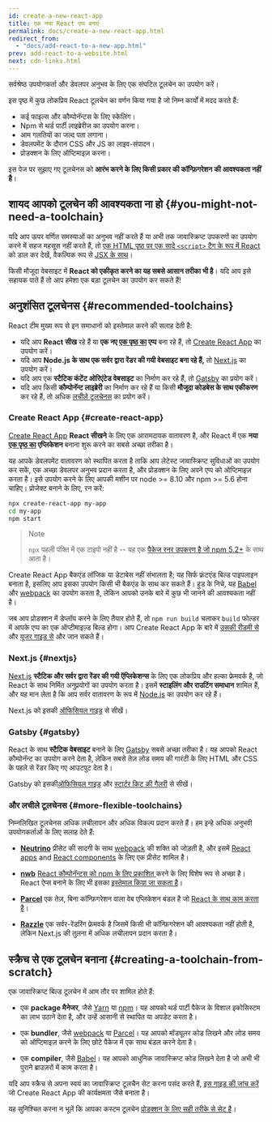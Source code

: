 ```yaml
---
id: create-a-new-react-app
title: एक नया React एप्प बनाएं
permalink: docs/create-a-new-react-app.html
redirect_from:
  - "docs/add-react-to-a-new-app.html"
prev: add-react-to-a-website.html
next: cdn-links.html
---
```


सर्वश्रेष्ठ उपयोगकर्ता और डेवलपर अनुभव के लिए एक संघटित टूलचेन का उपयोग करें।

इस पृष्ठ में कुछ लोकप्रिय React टूलचेन का वर्णन किया गया है जो निम्न कार्यों में मदद करते हैं:

* कई फाइल्स और कौम्पोनॅन्टस के लिए स्केलिंग।
* Npm से थर्ड पार्टी लाइब्रेरीज का उपयोग करना।
* आम गलतियों का जल्द पता लगाना।
* डेवलपमेंट के दौरान CSS और JS का लाइव-संपादन।
* प्रोडक्शन के लिए ऑप्टिमाइज़ करना।

इस पेज पर सुझाए गए टूलचेनस को **आरंभ करने के लिए किसी प्रकार की कॉन्फ़िगरेशन की आवश्यकता नहीं है**।

## शायद आपको टूलचेन की आवश्यकता ना हो {#you-might-not-need-a-toolchain}

यदि आप ऊपर वर्णित समस्याओं का अनुभव नहीं करते हैं या अभी तक जावास्क्रिप्ट उपकरणों का उपयोग करने में सहज महसूस नहीं करते हैं, तो [एक HTML पृष्ठ पर एक सादे `<script>` टैग के रूप में React](/docs/add-react-to-a-website.html) को डाल कर देखें, वैकल्पिक रूप से [JSX के साथ](/docs/add-react-to-a-website.html#optional-try-react-with-jsx)।

किसी मौजूदा वेबसाइट में **React को एकीकृत करने का यह सबसे आसान तरीका भी है**। यदि आप इसे सहायक पाते हैं तो आप हमेशा एक बड़ा टूलचेन का उपयोग कर सकते हैं!

## अनुशंसित टूलचेनस {#recommended-toolchains}

React टीम मुख्य रूप से इन समाधानों को इस्तेमाल करने की सलाह देती है:

- यदि आप **React सीख** रहे हैं या **एक नए [एक पृष्ठ का](/docs/glossary.html#single-page-application) एप्प** बना रहे हैं, तो [Create React App](#create-react-app) का उपयोग करें।
- यदि आप **Node.js के साथ एक सर्वर द्वारा रेंडर की गयी वेबसाइट बना रहे हैं,** तो [Next.js](#nextjs) का उपयोग करें।
- यदि आप एक **स्टैटिक कंटेंट ओरिएंटेड वेबसाइट** का निर्माण कर रहे हैं, तो [Gatsby](#gatsby) का प्रयोग करें।
- यदि आप किसी **कौम्पोनॅन्ट लाइब्रेरी** का निर्माण कर रहे हैं या किसी **मौजूदा कोडबेस के साथ एकीकरण** कर रहे हैं, तो अधिक [लचीले टूलचेनस](#more-flexible-toolchains) का प्रयोग करें।

### Create React App {#create-react-app}

[Create React App](https://github.com/facebookincubator/create-react-app) **React सीखने** के लिए एक आरामदायक वातावरण है, और React में एक **नया [एक पृष्ठ का](/docs/glossary.html#single-page-application) एप्लिकेशन** बनाना शुरू करने का सबसे अच्छा तरीका है।

यह आपके डेवलपमेंट वातावरण को स्थापित करता है ताकि आप लेटेस्ट जावास्क्रिप्ट सुविधाओं का उपयोग कर सकें, एक अच्छा डेवलपर अनुभव प्रदान करता है, और प्रोडक्शन के लिए अपने एप्प को ऑप्टिमाइज़ करता है। इसे उपयोग करने के लिए आपकी मशीन पर node >= 8.10 और npm >= 5.6 होना चाहिए। प्रोजेक्ट बनाने के लिए, रन करें:

```bash
npx create-react-app my-app
cd my-app
npm start
```

>Note
>
>`npx` पहली पंक्ति में एक टाइपो नहीं है -- यह एक [पैकेज रनर उपकरण है जो npm 5.2+](https://medium.com/@maybekatz/introducing-npx-an-npm-package-runner-55f7d4bd282b) के साथ आता है।

Create React App बैकएंड लॉजिक या डेटाबेस नहीं संभालता है; यह सिर्फ फ्रंटएंड बिल्ड पाइपलाइन बनाता है, इसलिए आप इसका उपयोग किसी भी बैकएंड के साथ कर सकते हैं। हुड के निचे, यह [Babel](https://babeljs.io/) और [webpack](https://webpack.js.org/) का उपयोग करता है, लेकिन आपको उनके बारे में कुछ भी जानने की आवश्यकता नहीं है।

जब आप प्रोडक्शन में डेप्लॉय करने के लिए तैयार होते हैं, तो `npm run build` चलाकर `build` फोल्डर में आपके एप्प का एक ऑप्टीमाइज़्ड बिल्ड होगा। आप Create React App के बारे में [उसकी रीडमी से](https://github.com/facebookincubator/create-react-app#create-react-app--) और [यूजर गाइड से](https://facebook.github.io/create-react-app/) और जान सकते हैं।

### Next.js {#nextjs}

[Next.js](https://nextjs.org/) **स्टैटिक और सर्वर द्वारा रेंडर की गयी ऍप्लिकेशन्स** के लिए एक लोकप्रिय और हल्का फ्रेमवर्क है, जो React के साथ निर्मित अनुप्रयोगों का उपयोग करता है। इसमें **स्टाइलिंग और राउटिंग समाधान** शामिल हैं, और यह मान लेता है कि आप सर्वर वातावरण के रूप में [Node.js](https://nodejs.org/) का उपयोग कर रहे हैं।

Next.js को इसकी [ऑफिसियल गाइड](https://nextjs.org/learn/) से सीखें।

### Gatsby {#gatsby}

React के साथ **स्टैटिक वेबसाइट** बनाने के लिए [Gatsby](https://www.gatsbyjs.org/) सबसे अच्छा तरीका है। यह आपको React कौम्पोनॅन्ट का उपयोग करने देता है, लेकिन सबसे तेज़ लोड समय की गारंटी के लिए HTML और CSS के पहले से रेंडर किए गए आउटपुट देता है।

Gatsby को इसकी[ऑफिसियल गाइड](https://www.gatsbyjs.org/docs/) और [स्टार्टर किट की गैलरी](https://www.gatsbyjs.org/docs/gatsby-starters/) से सीखें।

### और लचीले टूलचेनस {#more-flexible-toolchains}

निम्नलिखित टूलचेनस अधिक लचीलापन और अधिक विकल्प प्रदान करते हैं। हम इन्हे अधिक अनुभवी उपयोगकर्ताओं के लिए सलाह देते हैं:

- **[Neutrino](https://neutrinojs.org/)** प्रीसेट की सादगी के साथ [webpack](https://webpack.js.org/) की शक्ति को जोड़ती है, और इसमें [React apps](https://neutrinojs.org/packages/react/) and [React components](https://neutrinojs.org/packages/react-components/) के लिए एक प्रीसेट शामिल है।

- **[nwb](https://github.com/insin/nwb)** [React कौम्पोनॅन्टस को npm के लिए प्रकाशित ](https://github.com/insin/nwb/blob/master/docs/guides/ReactComponents.md#developing-react-components-and-libraries-with-nwb) करने के लिए विशेष रूप से अच्छा है। React ऐप्स बनाने के लिए भी इसका [इस्तेमाल किया जा सकता है](https://github.com/insin/nwb/blob/master/docs/guides/ReactApps.md#developing-react-apps-with-nwb)।

- **[Parcel](https://parceljs.org/)** एक तेज़, बिना कॉन्फ़िगरेशन वाला वेब एप्लिकेशन बंडल है जो [React के साथ काम करता है](https://parceljs.org/recipes.html#react)।

- **[Razzle](https://github.com/jaredpalmer/razzle)** एक सर्वर-रेंडरिंग फ्रेमवर्क है जिसमें किसी भी कॉन्फ़िगरेशन की आवश्यकता नहीं होती है, लेकिन Next.js की तुलना में अधिक लचीलापन प्रदान करता है।

## स्क्रैच से एक टूलचेन बनाना {#creating-a-toolchain-from-scratch}

एक जावास्क्रिप्ट बिल्ड टूलचेन में आम तौर पर शामिल होते हैं:

* एक **package मैनेजर**, जैसे [Yarn](https://yarnpkg.com/) या [npm](https://www.npmjs.com/)। यह आपको थर्ड पार्टी पैकेज के विशाल इकोसिस्टम का लाभ उठाने देता है, और उन्हें आसानी से स्थापित या अपडेट करता है।

* एक **bundler**, जैसे [webpack](https://webpack.js.org/) या [Parcel](https://parceljs.org/)। यह आपको मॉड्यूलर कोड लिखने और लोड समय को ऑप्टिमाइज़ करने के लिए छोटे पैकेज में एक साथ बंडल करने देता है।

* एक **compiler**, जैसे [Babel](https://babeljs.io/)। यह आपको आधुनिक जावास्क्रिप्ट कोड लिखने देता है जो अभी भी पुराने ब्राउज़रों में काम करता है।

यदि आप स्क्रैच से अपना स्वयं का जावास्क्रिप्ट टूलचैन सेट करना पसंद करते हैं, [इस गाइड की जांच करें ](https://blog.usejournal.com/creating-a-react-app-from-scratch-f3c693b84658) जो Create React App की कार्यक्षमता जैसे बनाता है।

यह सुनिश्चित करना न भूलें कि आपका कस्टम टूलचेन [प्रोडक्शन के लिए सही तरीके से सेट है](/docs/optimizing-performance.html#use-the-production-build)।
